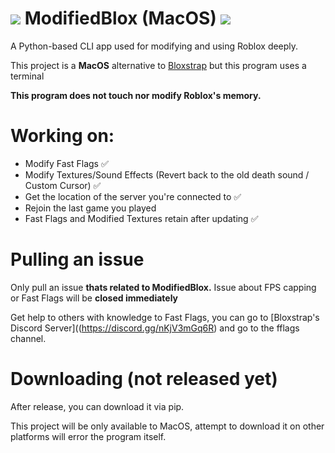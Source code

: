 # ![](https://pixels.crd.co/assets/images/gallery29/b8b5b6f3.gif?v=2942f085) ModifiedBlox (MacOS) ![](https://pixels.crd.co/assets/images/gallery29/b8b5b6f3.gif?v=2942f085)
A Python-based CLI app used for modifying and using Roblox deeply.

This project is a **MacOS** alternative to [Bloxstrap](https://github.com/pizzaboxer/bloxstrap) but this program uses a terminal

**This program does not touch nor modify Roblox's memory.**

# Working on:
* Modify Fast Flags ✅
* Modify Textures/Sound Effects (Revert back to the old death sound / Custom Cursor) ✅
* Get the location of the server you're connected to ✅
* Rejoin the last game you played
* Fast Flags and Modified Textures retain after updating ✅


# Pulling an issue
Only pull an issue **thats related to ModifiedBlox.**
Issue about FPS capping or Fast Flags will be **closed immediately**

Get help to others with knowledge to Fast Flags, you can go to [Bloxstrap's Discord Server]((https://discord.gg/nKjV3mGq6R) and go to the fflags channel.

# Downloading (not released yet)
After release, you can download it via pip.

This project will be only available to MacOS, attempt to download it on other platforms will error the program itself.

